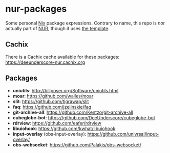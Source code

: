 # nur-packages

Some personal [Nix](https://nixos.org/) package expressions. Contrary to name, this repo is *not* actually part of [NUR](https://github.com/nix-community/NUR), though it uses [the template](https://github.com/nix-community/nur-packages-template).

## Cachix
There is a Cachix cache available for these packages: <https://deeunderscore-nur.cachix.org>

## Packages
* **uniutils**: <http://billposer.org/Software/uniutils.html>
* **moar**: <https://github.com/walles/moar>
* **slit**: <https://github.com/tigrawap/slit>
* **faq**: <https://github.com/jzelinskie/faq>
* **git-archive-all**: <https://github.com/Kentzo/git-archive-all>
* **cubeglobe-bot**: <https://github.com/DeeUnderscore/cubeglobe-bot>
* **rdrview**: <https://github.com/eafer/rdrview>
* **libuiohook**: <https://github.com/kwhat/libuiohook>
* **input-overlay** (obs-input-overlay): <https://github.com/univrsal/input-overlay/>
* **obs-websocket**: <https://github.com/Palakis/obs-websocket/>
